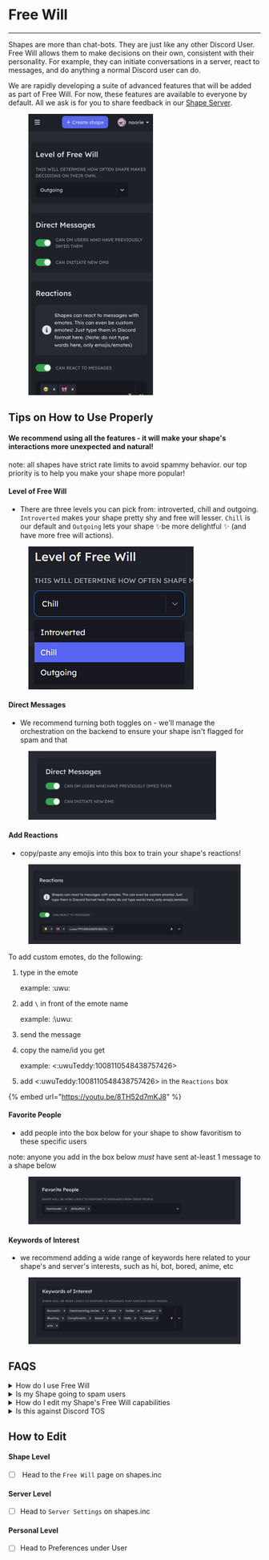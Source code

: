 # Free Will

***

Shapes are more than chat-bots. They are just like any other Discord User. Free Will allows them to make decisions on their own, consistent with their personality. For example, they can initiate conversations in a server, react to messages, and do anything a normal Discord user can do.

We are rapidly developing a suite of advanced features that will be added as part of Free Will. For now, these features are available to everyone by default. All we ask is for you to share feedback in our [Shape Server](https://discord.gg/shapes).&#x20;

<figure><img src="../../.gitbook/assets/image (53).png" alt="" width="249"><figcaption></figcaption></figure>

## Tips on How to Use Properly

#### We recommend using all the features - it will make your shape's interactions more unexpected and natural!

note: all shapes have strict rate limits to avoid spammy behavior. our top priority is to help you make your shape more popular!&#x20;

#### Level of Free Will

* There are three levels you can pick from: introverted, chill and outgoing. `Introverted` makes your shape pretty shy and free will lesser.  `Chill` is our default and `Outgoing` lets your shape :sparkles:be more delightful :sparkles: (and have more free will actions).&#x20;

<figure><img src="../../.gitbook/assets/image (66).png" alt=""><figcaption></figcaption></figure>

#### Direct Messages

* We recommend turning both toggles on - we'll manage the orchestration on the backend to ensure your shape isn't flagged for spam and that&#x20;

<figure><img src="../../.gitbook/assets/image (60).png" alt="" width="375"><figcaption></figcaption></figure>

#### Add Reactions

* copy/paste any emojis into this box to train your shape's reactions!

<figure><img src="../../.gitbook/assets/image (61).png" alt=""><figcaption></figcaption></figure>

To add custom emotes, do the following:

1.  type in the emote&#x20;

    example: :uwu:
2.  add `\` in front of the emote name

    example: :\uwu:
3. send the message
4.  copy the name/id you get&#x20;

    example: <:uwuTeddy:1008110548438757426>
5. add <:uwuTeddy:1008110548438757426> in the `Reactions` box

{% embed url="https://youtu.be/8TH52d7mKJ8" %}

#### Favorite People

* add people into the box below for your shape to show favoritism to these specific users

note: anyone you add in the box below _must_ have sent at-least 1 message to a shape below

<figure><img src="../../.gitbook/assets/image (63).png" alt=""><figcaption></figcaption></figure>

#### Keywords of Interest

* we recommend adding a wide range of keywords here related to your shape's and server's interests, such as hi, bot, bored, anime, etc

<figure><img src="../../.gitbook/assets/image (64).png" alt=""><figcaption></figcaption></figure>

## FAQS

<details>

<summary>How do I use Free Will</summary>

Get your Shape added in a few active servers. Your Shape will work out of the box once added :sunglasses:

</details>

<details>

<summary>Is my Shape going to spam users</summary>

No! It will never. We've set strict rules so this is never a possibility.

</details>

<details>

<summary>How do I edit my Shape's Free Will capabilities</summary>

Head over to the Free Will page on shapes.inc

</details>

<details>

<summary>Is this against Discord TOS</summary>

No - Shapes are not against Discord ToS. We have set strict rate limits so there is 0 possibility for your shape to be caught in a spam filter.

</details>

## How to Edit

#### Shape Level

* [ ] &#x20;Head to the `Free Will` page on shapes.inc

#### Server Level

* [ ] Head to `Server Settings` on shapes.inc&#x20;

#### Personal Level

* [ ] Head to Preferences under User

